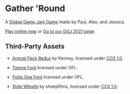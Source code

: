 # Gather 'Round

A [Global Game Jam Game](https://globalgamejam.org) made by Paul, Alex, and Jessica.

[Play online now](https://doctor-g.github.io/GGJ21/) or [Go to our GGJ 2021 page](https://globalgamejam.org/2021/games/farm-6).

## Third-Party Assets

- [Animal Pack Redux](https://www.kenney.nl/assets/animal-pack-redux) by Kenney, 
  licensed under [CC0 1.0](https://creativecommons.org/publicdomain/zero/1.0/).

- [Tienne Font](https://fonts.google.com/specimen/Tienne) licensed under OFL.

- [Potta One Font](https://fonts.google.com/specimen/Potta+One) licensed under OFL.

- [Slide Whistle](https://freesound.org/people/sheepfilms/sounds/202753/) by sheepfilms,
  licensed under [CC0 1.0](https://creativecommons.org/publicdomain/zero/1.0/).
